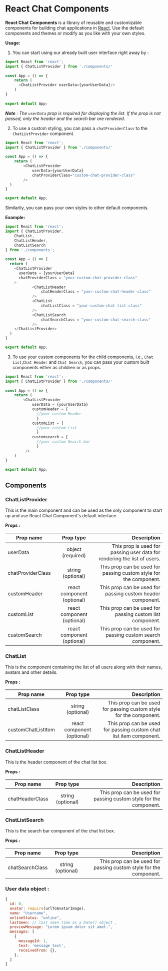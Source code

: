 React Chat Components
=====================

**React Chat Components** is a library of reusable and customizable components for building chat applications in [React](https://reactjs.org/). 
Use the default components and themes or modify as you like with your own styles.

**Usage:** 

1. You can start using our already built user interface right away by :

```javascript
import React from 'react';
import { ChatListProvider } from './components/'
		
const App = () => {
	return (
	  <ChatListProvider userData={yourUserData}/>
	)
}
    
export default App; 
```

_**Note** : The ```userData``` prop is required for displaying the list. If the prop is not passed, only the header and the search bar are rendered._

2. To use a custom styling, you can pass a ```chatProviderClass``` to the ```ChatListProvider``` component.

```javascript 
import React from 'react';
import { ChatListProvider } from './components/'
		
const App = () => {
	return (
		<ChatListProvider 
			userData={yourUserData} 
			chatProviderClass="custom-chat-provider-class"
		/>
  )
}

export default App;
```

Similarily, you can pass your own styles to other default components.

**Example:**

```javascript
import React from 'react';
import { ChatListProvider, 
	ChatList, 
	ChatListHeader, 
	ChatListSearch 
} from './components';
    
const App = () => {
  return (
    <ChatListProvider 
      userData = {yourUserData}
      chatProviderClass = "your-custom-chat-provider-class" 
    >
			<ChatListHeader 
				chatHeaderClass = "your-custom-chat-header-class"
			/>
			<ChatList 
				chatListClass = "your-custom-chat-list-class"
			/>
			<ChatListSearch 
				chatSearchClass = "your-custom-chat-search-class"
			/>
    </ChatListProvider>
  )
}

export default App; 
```

3. To use your custom components for the child components, i.e., ```Chat List```,```Chat Header``` and ```Chat Search```, you can pass your custom built components either as children or as props.

```javascript 
import React from 'react';
import { ChatListProvider } from './components/'
		
const App = () => {
	return (
		<ChatListProvider 
			userData = {yourUserData} 
			customHeader = {
			  //your custom Header
			  }
			customList = {
			  //your custom List
			  }
			customsearch = {
			  //your custom Seacrh bar
			  }
		 />
	)
}
    
export default App; 
```

## Components

### ChatListProvider
This is the main component and can be used as the only component to start up and use React Chat Component's default interface.

**Props :** 

| Prop name          | Prop type                     | Description                                                              |
|--------------------|:-----------------------------:|-------------------------------------------------------------------------:|
| userData           | object (required)             | This prop is used for passing user data for rendering the list of users. |
| chatProviderClass  | string (optional)             | This prop can be used for passing custom style for the component.        |
| customHeader       | react component (optional)    | This prop can be used for passing custom header component.               |
| customList         | react component (optional)    | This prop can be used for passing custom list component.                 |
| customSearch       | react component (optional)    | This prop can be used for passing custom search component.               |


### ChatList
This is the component containing the list of all users along with their names, avatars and other details.

**Props :** 

| Prop name            | Prop type                     | Description                                                        |
|----------------------|:-----------------------------:|-------------------------------------------------------------------:|
| chatListClass        | string (optional)             | This prop can be used for passing custom style for the component.  |
| customChatListItem   | react component (optional)    | This prop can be used for passing custom chat list item component. |


### ChatListHeader
This is the header component of the chat list box.

**Props :** 

| Prop name            | Prop type                     | Description                                                       |
|----------------------|:-----------------------------:|------------------------------------------------------------------:|
| chatHeaderClass      | string (optional)             | This prop can be used for passing custom style for the component. |


### ChatListSearch
This is the search bar component of the chat list box.

**Props :** 

| Prop name            | Prop type                     | Description                                                       
|----------------------|:-----------------------------:|-------------------------------------------------------------------:|
| chatSearchClass      | string (optional)             | This prop can be used for passing custom style for the component.  |

### User data object : 

```javascript
{
  id: 0,
  avatar: require(urlToAvatarImage),
  name: "Username",
  onlineStatus: "online",
  lastSeen: // last seen time as a Date() object ,
  previewMessage: "Lorem ipsum dolor sit amet.",
  messages: [
    {
      messageId: 1,
      text: 'message text',
      receivedFrom: {},
    },
  ]
}
```
